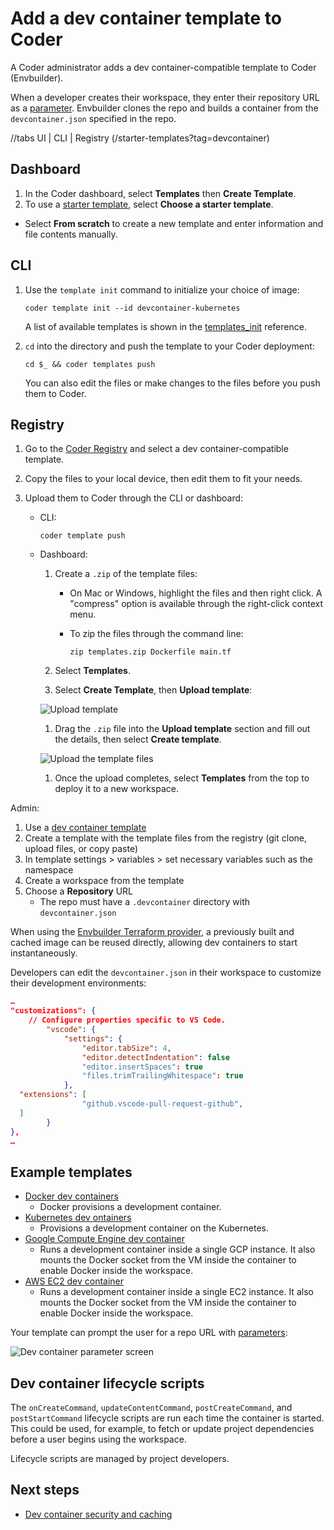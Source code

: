 # Add a dev container template to Coder

A Coder administrator adds a dev container-compatible template to Coder
(Envbuilder).

When a developer creates their workspace, they enter their repository URL as a
[parameter](../../extending-templates/parameters.md). Envbuilder clones the repo
and builds a container from the `devcontainer.json` specified in the repo.

//tabs UI | CLI | Registry (/starter-templates?tag=devcontainer)

<div class="tabs">

## Dashboard

1. In the Coder dashboard, select **Templates** then **Create Template**.
1. To use a
   [starter template](https://github.com/coder/coder/tree/main/examples/templates),
   select **Choose a starter template**.

- Select **From scratch** to create a new template and enter information and
  file contents manually.

## CLI

1. Use the `template init` command to initialize your choice of image:

   ```shell
   coder template init --id devcontainer-kubernetes
   ```

   A list of available templates is shown in the
   [templates_init](../../../../reference/cli/templates.md) reference.

1. `cd` into the directory and push the template to your Coder deployment:

   ```shell
   cd $_ && coder templates push
   ```

   You can also edit the files or make changes to the files before you push them
   to Coder.

## Registry

1. Go to the
   [Coder Registry](https://registry.coder.com/templates?tag=devcontainer) and
   select a dev container-compatible template.

1. Copy the files to your local device, then edit them to fit your needs.

1. Upload them to Coder through the CLI or dashboard:

   - CLI:

     ```shell
     coder template push
     ```

   - Dashboard:

     1. Create a `.zip` of the template files:

        - On Mac or Windows, highlight the files and then right click. A
          "compress" option is available through the right-click context menu.

        - To zip the files through the command line:

          ```shell
          zip templates.zip Dockerfile main.tf
          ```

     1. Select **Templates**.
     1. Select **Create Template**, then **Upload template**:

     ![Upload template](../../../../images/templates/upload-create-your-first-template.png)

     1. Drag the `.zip` file into the **Upload template** section and fill out
        the details, then select **Create template**.

     ![Upload the template files](../../../../images/templates/upload-create-template-form.png)

     1. Once the upload completes, select **Templates** from the top to deploy
        it to a new workspace.

</div>

Admin:

1. Use a [dev container template](https://registry.coder.com/templates)
1. Create a template with the template files from the registry (git clone,
   upload files, or copy paste)
1. In template settings > variables > set necessary variables such as the
   namespace
1. Create a workspace from the template
1. Choose a **Repository** URL
   - The repo must have a `.devcontainer` directory with `devcontainer.json`

When using the
[Envbuilder Terraform provider](https://github.com/coder/terraform-provider-envbuilder),
a previously built and cached image can be reused directly, allowing dev
containers to start instantaneously.

Developers can edit the `devcontainer.json` in their workspace to customize
their development environments:

```json
…
"customizations": {
    // Configure properties specific to VS Code.
        "vscode": {
            "settings": {
                "editor.tabSize": 4,
                "editor.detectIndentation": false
                "editor.insertSpaces": true
                "files.trimTrailingWhitespace": true
            },
  "extensions": [
                "github.vscode-pull-request-github",
  ]
        }
},
…
```

## Example templates

- [Docker dev containers](https://github.com/coder/coder/tree/main/examples/templates/devcontainer-docker)
  - Docker provisions a development container.
- [Kubernetes dev ontainers](https://github.com/coder/coder/tree/main/examples/templates/devcontainer-kubernetes)
  - Provisions a development container on the Kubernetes.
- [Google Compute Engine dev container](https://github.com/coder/coder/tree/main/examples/templates/gcp-devcontainer)
  - Runs a development container inside a single GCP instance. It also mounts
    the Docker socket from the VM inside the container to enable Docker inside
    the workspace.
- [AWS EC2 dev container](https://github.com/coder/coder/tree/main/examples/templates/aws-devcontainer)
  - Runs a development container inside a single EC2 instance. It also mounts
    the Docker socket from the VM inside the container to enable Docker inside
    the workspace.

Your template can prompt the user for a repo URL with
[parameters](../../extending-templates/parameters.md):

![Dev container parameter screen](../../../../images/templates/devcontainers.png)

## Dev container lifecycle scripts

The `onCreateCommand`, `updateContentCommand`, `postCreateCommand`, and
`postStartCommand` lifecycle scripts are run each time the container is started.
This could be used, for example, to fetch or update project dependencies before
a user begins using the workspace.

Lifecycle scripts are managed by project developers.

## Next steps

- [Dev container security and caching](./devcontainer-security-caching.md)
